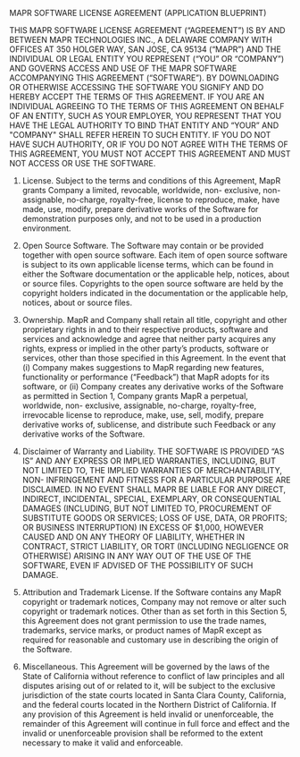 
MAPR SOFTWARE LICENSE AGREEMENT
(APPLICATION BLUEPRINT)

THIS MAPR SOFTWARE LICENSE AGREEMENT (“AGREEMENT”) IS BY AND BETWEEN MAPR TECHNOLOGIES INC., A
DELAWARE COMPANY WITH OFFICES AT 350 HOLGER WAY, SAN JOSE, CA 95134 (“MAPR”) AND THE INDIVIDUAL OR LEGAL
ENTITY YOU REPRESENT (“YOU” OR “COMPANY”) AND GOVERNS ACCESS AND USE OF THE MAPR SOFTWARE
ACCOMPANYING THIS AGREEMENT (“SOFTWARE”). BY DOWNLOADING OR OTHERWISE ACCESSING THE SOFTWARE YOU
SIGNIFY AND DO HEREBY ACCEPT THE TERMS OF THIS AGREEMENT. IF YOU ARE AN INDIVIDUAL AGREEING TO THE
TERMS OF THIS AGREEMENT ON BEHALF OF AN ENTITY, SUCH AS YOUR EMPLOYER, YOU REPRESENT THAT YOU HAVE THE
LEGAL AUTHORITY TO BIND THAT ENTITY AND “YOUR” AND &quot;COMPANY&quot; SHALL REFER HEREIN TO SUCH ENTITY. IF YOU
DO NOT HAVE SUCH AUTHORITY, OR IF YOU DO NOT AGREE WITH THE TERMS OF THIS AGREEMENT, YOU MUST NOT
ACCEPT THIS AGREEMENT AND MUST NOT ACCESS OR USE THE SOFTWARE.

1. License. Subject to the terms and conditions of this Agreement, MapR grants Company a limited, revocable, worldwide, non-
exclusive, non-assignable, no-charge, royalty-free, license to reproduce, make, have made, use, modify, prepare derivative works of
the Software for demonstration purposes only, and not to be used in a production environment.

2. Open Source Software. The Software may contain or be provided together with open source software. Each item of open
source software is subject to its own applicable license terms, which can be found in either the Software documentation or the
applicable help, notices, about or source files. Copyrights to the open source software are held by the copyright holders indicated in
the documentation or the applicable help, notices, about or source files.

3. Ownership. MapR and Company shall retain all title, copyright and other proprietary rights in and to their respective products,
software and services and acknowledge and agree that neither party acquires any rights, express or implied in the other party’s
products, software or services, other than those specified in this Agreement. In the event that (i) Company makes suggestions to
MapR regarding new features, functionality or performance (“Feedback”) that MapR adopts for its software, or (ii) Company
creates any derivative works of the Software as permitted in Section 1, Company grants MapR a perpetual, worldwide, non-
exclusive, assignable, no-charge, royalty-free, irrevocable license to reproduce, make, use, sell, modify, prepare derivative works of,
sublicense, and distribute such Feedback or any derivative works of the Software.

4. Disclaimer of Warranty and Liability. THE SOFTWARE IS PROVIDED “AS IS” AND ANY EXPRESS OR IMPLIED
WARRANTIES, INCLUDING, BUT NOT LIMITED TO, THE IMPLIED WARRANTIES OF MERCHANTABILITY, NON-
INFRINGEMENT AND FITNESS FOR A PARTICULAR PURPOSE ARE DISCLAIMED. IN NO EVENT SHALL MAPR BE
LIABLE FOR ANY DIRECT, INDIRECT, INCIDENTAL, SPECIAL, EXEMPLARY, OR CONSEQUENTIAL DAMAGES
(INCLUDING, BUT NOT LIMITED TO, PROCUREMENT OF SUBSTITUTE GOODS OR SERVICES; LOSS OF USE, DATA,
OR PROFITS; OR BUSINESS INTERRUPTION) IN EXCESS OF $1,000, HOWEVER CAUSED AND ON ANY THEORY OF
LIABILITY, WHETHER IN CONTRACT, STRICT LIABILITY, OR TORT (INCLUDING NEGLIGENCE OR OTHERWISE)
ARISING IN ANY WAY OUT OF THE USE OF THE SOFTWARE, EVEN IF ADVISED OF THE POSSIBILITY OF SUCH
DAMAGE.

5. Attribution and Trademark License. If the Software contains any MapR copyright or trademark notices, Company may not
remove or alter such copyright or trademark notices. Other than as set forth in this Section 5, this Agreement does not grant
permission to use the trade names, trademarks, service marks, or product names of MapR except as required for reasonable and
customary use in describing the origin of the Software.

6. Miscellaneous. This Agreement will be governed by the laws of the State of California without reference to conflict of law
principles and all disputes arising out of or related to it, will be subject to the exclusive jurisdiction of the state courts located in
Santa Clara County, California, and the federal courts located in the Northern District of California. If any provision of this
Agreement is held invalid or unenforceable, the remainder of this Agreement will continue in full force and effect and the invalid or
unenforceable provision shall be reformed to the extent necessary to make it valid and enforceable.
